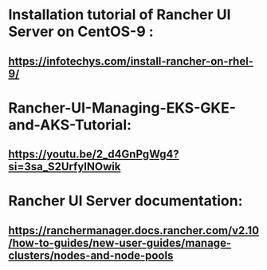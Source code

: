 

# Installation tutorial of Rancher UI Server on CentOS-9 : 

##  https://infotechys.com/install-rancher-on-rhel-9/
# Rancher-UI-Managing-EKS-GKE-and-AKS-Tutorial:

## https://youtu.be/2_d4GnPgWg4?si=3sa_S2UrfyINOwik

# Rancher UI Server documentation: 

## https://ranchermanager.docs.rancher.com/v2.10/how-to-guides/new-user-guides/manage-clusters/nodes-and-node-pools
